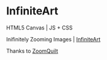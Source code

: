 InfiniteArt
===========
HTML5 Canvas | JS + CSS

Inifinitely Zooming Images | [InfiniteArt](http://cggaurav.github.io/infiniteart)

Thanks to [ZoomQuilt](http://zoomquilt2.madmindworx.com/zoomquilt2.swf)

